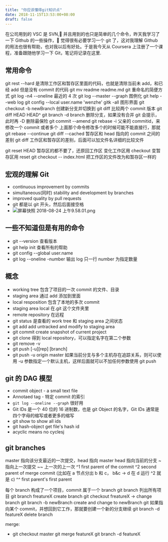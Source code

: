 ```yaml
---
title: "你应该懂得git知识点"
date: 2018-11-15T13:53:00+08:00
draft: false
---
```


在公司用到的 VSC 是 SVN, 并且用到的也只是简单的几个命令，昨天我学习了一下 Github 的一些操作， 觉得很有必要学习一个 git 了，这对我理解 Github 的用法也很有帮助，也对我以后有好处。于是我今天从 Coursera 上注册了一个课程，准备跟随他学习一下 Git，笔记将记录在这里.

<!--more-->

## 常用命令

git rest --hard 是清除工作区和暂存区里面的代码，也就是清除当前未 add，和已经 add 但是没有 commit 的代码
git mv readme readme.md git 重命名的简便方式
git log -n4 --oneline 最近的 4 次
git log --master --graph 图例化
git help --web log
git config --local user.name 'wenzhe'
gitk -all 图形界面
git checkout -b newBranch 创建新分支并切换到
git diff 比较两个 commit 版本
git diff HEAD HEAD^
git branch -d branch 删除分支，如果没有合并 git 会提示，此时再 -D 删除最保险
git commit --amend
git rebase -i 父亲的 commitid，来修改一个 commit 或者多个
上面那个命令修改多个的时候可能不能直接行，那就 git rebase --continue
git diff --cached 暂存区和 head 指向的 commit 之间的差别
git diff 工作区和暂存区的差别，后面可以加文件名详细的比较文件

git reset HEAD 暂存区的都不要了，还原回工作区
变化工作区用 checkout 变暂存区用 reset
git checkout -- index.html 把工作区的文件改为和暂存区一样的

## 宏观的理解 Git

- continuous improvement by commits
- simultaneous(同时) stability and development by branches
- improved quality by pull requests
- git 都是以 git 开头，然后后面接空格
- ![屏幕快照 2018-08-24 上午9.58.01.png](https://i.loli.net/2018/08/24/5b7f664156b51.png)

## 一些不知道但是有用的命令

- git --version 查看版本
- git help init 查看所有的帮助
- git config --global user.name
- git log --oneline -number 输出 log 只一行 number 为指定数量

## 概念

- working tree 包含了项目的一次 commit 的文件、目录
- staging area 通过 add 添加到里面
- local resposition 包含了本地的多次 commit
- staging area local 在.git 这个文件夹里
- remote repository 在远程
- git status 是查看的 work tree 和 staging area 之间状态
- git add add untracked and modify to staging area
- git commit create snapshot of current project
- git clone 得到 local repository，可以指定名字在第二个参数
- git remove -v
- git push [-u][rep] [branch]
- git push -u origin master 如果当前分支与多个主机存在追踪关系，则可以使用 -u 参数指定一个默认主机，这样后面就可以不加任何参数使用 git push

## git 的 DAG 模型

- commit object - a small text file
- Annotaed tag - 特定 commit 的索引
- `git log --oneline --graph` 很好用
- Git IDs 是一个 40 位的 16 进制数，也是 git Object 的名字，Git IDs 通常是四个字母的缩写或者更多的缩写
- git show to show all ids
- git hash-object get file's hash id
- acyclic means no cyclesj

## git branches

master 指向该分支最近的一次提交，head 指向 master
head 指向当前的分支
~ 指向上一次提交
~~ 上一次的上一次
^1 first parent of the commit
^2 second parent of merge commit (比如在 a 节点分出 b 和 c， b&c -> d 在 d 运行 ^2 就是 c)
^^ first parent's first parent

每个 branch 构成了一个项目，commit 属于一个 branch
git branch 列出所有项目
git branch freatureX create branch
git checkout freatureX -> change branch
git branch -b newBranch create and change to newBranch
git 如果指向某个 commit，并想回到它工作，那就要创建一个新的分支继续
git branch -d featureX delete branch

merge:

- git checkout master git merge featureX git branch -d featureX
